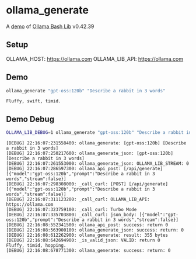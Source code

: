 # ollama_generate

A [demo](../README.md#demos) of [Ollama Bash Lib](https://github.com/attogram/ollama-bash-lib) v0.42.39

## Setup

OLLAMA_HOST: https://ollama.com
OLLAMA_LIB_API: https://ollama.com


## Demo

```bash
ollama_generate "gpt-oss:120b" "Describe a rabbit in 3 words"
```
```
Fluffy, swift, timid.
```

## Demo Debug

```bash
OLLAMA_LIB_DEBUG=1 ollama_generate "gpt-oss:120b" "Describe a rabbit in 3 words"
```
```
[DEBUG] 22:16:07:231558400: ollama_generate: [gpt-oss:120b] [Describe a rabbit in 3 words]
[DEBUG] 22:16:07:250217600: ollama_generate_json: [gpt-oss:120b] [Describe a rabbit in 3 words]
[DEBUG] 22:16:07:261553000: ollama_generate_json: OLLAMA_LIB_STREAM: 0
[DEBUG] 22:16:07:286597300: ollama_api_post: [/api/generate] [{"model":"gpt-oss:120b","prompt":"Describe a rabbit in 3 words","stream":false}]
[DEBUG] 22:16:07:298308000: _call_curl: [POST] [/api/generate] [{"model":"gpt-oss:120b","prompt":"Describe a rabbit in 3 words","stream":false}]
[DEBUG] 22:16:07:311123200: _call_curl: OLLAMA_LIB_API: https://ollama.com
[DEBUG] 22:16:07:323759100: _call_curl: Turbo Mode
[DEBUG] 22:16:07:335703800: _call_curl: json_body: [{"model":"gpt-oss:120b","prompt":"Describe a rabbit in 3 words","stream":false}]
[DEBUG] 22:16:08:552341500: ollama_api_post: success: return 0
[DEBUG] 22:16:08:563900100: ollama_generate_json: success: return: 0
[DEBUG] 22:16:08:612262900: ollama_generate: result: 355 bytes
[DEBUG] 22:16:08:642694900: _is_valid_json: VALID: return 0
Fluffy, timid, hopping.
[DEBUG] 22:16:08:678771300: ollama_generate: success: return: 0
```
